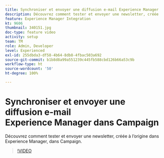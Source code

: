```yaml
---
title: Synchroniser et envoyer une diffusion e-mail Experience Manager dans Campaign
description: Découvrez comment tester et envoyer une newsletter, créée à lʼorigine dans Experience Manager, dans Campaign.
feature: Experience Manager Integration
kt: 9606
thumbnail: 340151.jpg
doc-type: feature video
activity: setup
team: TM
role: Admin, Developer
level: Experienced
exl-id: 255dbda3-df58-4b64-8db8-4fbac503a692
source-git-commit: b1b8d8a99a551239c445fb588cbd126b66a53c9b
workflow-type: ht
source-wordcount: '50'
ht-degree: 100%

---
```


# Synchroniser et envoyer une diffusion e-mail Experience Manager dans Campaign

Découvrez comment tester et envoyer une newsletter, créée à lʼorigine dans Experience Manager, dans Campaign.

>[!VIDEO](https://video.tv.adobe.com/v/340151?quality=12&learn=on)
